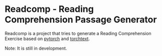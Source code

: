 # Readcomp - Reading Comprehension Passage Generator

Readcomp is a project that tries to generate a Reading Comprehension Exercise 
based on [pytorch](https://pytorch.org) and [torchtext](https://github.com/pytorch/text).

Note: It is still in development.